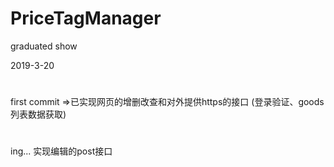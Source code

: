 # PriceTagManager
graduated show

2019-3-20
#
first commit =>已实现网页的增删改查和对外提供https的接口  (登录验证、goods列表数据获取)
#
ing...  实现编辑的post接口
